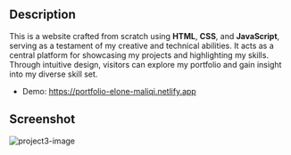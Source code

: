 ## Description
This is a website crafted from scratch using **HTML**, **CSS**, and **JavaScript**, serving as a testament of my creative and technical abilities. It acts as a central platform for showcasing my projects and highlighting my skills. Through intuitive design, visitors can explore my portfolio and gain insight into my diverse skill set.

* Demo: https://portfolio-elone-maliqi.netlify.app

## Screenshot

![project3-image](https://github.com/ElonaMaliqi/Portfolio/assets/113908382/9e281b7c-3273-4abd-8d99-ce6b3afd6ebe)
